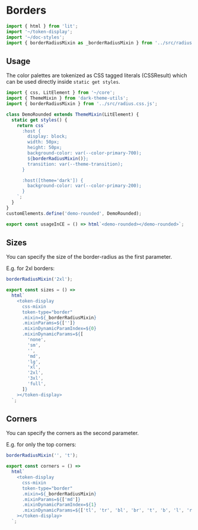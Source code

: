# Borders

```js script
import { html } from 'lit';
import '~/token-display';
import '~/doc-styles';
import { borderRadiusMixin as _borderRadiusMixin } from '../src/radius.css.js';
```

## Usage

The color palettes are tokenized as CSS tagged literals (CSSResult) which can be used directly inside `static get styles`.

```js preview-story
import { css, LitElement } from '~/core';
import { ThemeMixin } from 'dark-theme-utils';
import { borderRadiusMixin } from '../src/radius.css.js';

class DemoRounded extends ThemeMixin(LitElement) {
  static get styles() {
    return css`
      :host {
        display: block;
        width: 50px;
        height: 50px;
        background-color: var(--color-primary-700);
        ${borderRadiusMixin()};
        transition: var(--theme-transition);
      }

      :host([theme='dark']) {
        background-color: var(--color-primary-200);
      }
    `;
  }
}
customElements.define('demo-rounded', DemoRounded);

export const usageInCE = () => html`<demo-rounded></demo-rounded>`;
```

## Sizes

You can specify the size of the border-radius as the first parameter.

E.g. for 2xl borders:

```js
borderRadiusMixin('2xl');
```

```js story
export const sizes = () =>
  html`
    <token-display
      css-mixin
      token-type="border"
      .mixin=${_borderRadiusMixin}
      .mixinParams=${['']}
      .mixinDynamicParamIndex=${0}
      .mixinDynamicParams=${[
        'none',
        'sm',
        '',
        'md',
        'lg',
        'xl',
        '2xl',
        '3xl',
        'full',
      ]}
    ></token-display>
  `;
```

## Corners

You can specify the corners as the second parameter.

E.g. for only the top corners:

```js
borderRadiusMixin('', 't');
```

```js story
export const corners = () =>
  html`
    <token-display
      css-mixin
      token-type="border"
      .mixin=${_borderRadiusMixin}
      .mixinParams=${['md']}
      .mixinDynamicParamIndex=${1}
      .mixinDynamicParams=${['tl', 'tr', 'bl', 'br', 't', 'b', 'l', 'r']}
    ></token-display>
  `;
```
